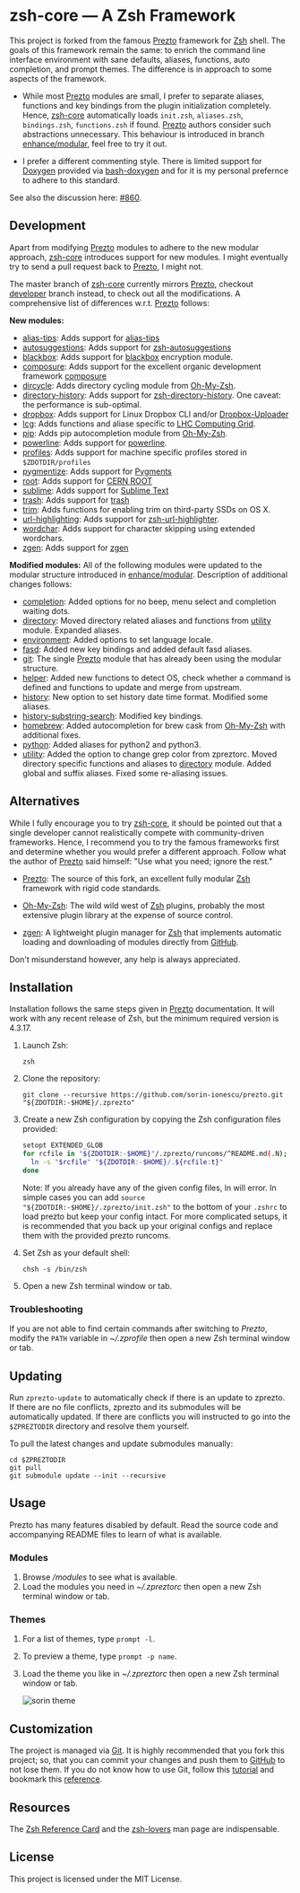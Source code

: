 zsh-core — A Zsh Framework
==========================

This project is forked from the famous [Prezto][2] framework for [Zsh][1] shell.
The goals of this framework remain the same: to enrich the command line interface environment with sane defaults, aliases, functions, auto completion, and prompt themes.
The difference is in approach to some aspects of the framework.

- While most [Prezto][2] modules are small, I prefer to separate aliases, functions and key bindings from the plugin initialization completely. Hence, [zsh-core][5] automatically loads `init.zsh`, `aliases.zsh`, `bindings.zsh`, `functions.zsh` if found. [Prezto][2] authors consider such abstractions unnecessary. This behaviour is introduced in branch [enhance/modular][7], feel free to try it out.

- I prefer a different commenting style. There is limited support for [Doxygen][8] provided via [bash-doxygen][9] and for it is my personal prefernce to adhere to this standard.

See also the discussion here: [#860][5].

Development
-----------
Apart from modifying [Prezto][2] modules to adhere to the new modular approach, [zsh-core][5] introduces support for new modules. I might eventually try to send a pull request back to [Prezto][2], I might not.

The master branch of [zsh-core][5] currently mirrors [Prezto][2], checkout [developer](https://github.com/N4M3Z/zsh-core/tree/developer) branch instead, to check out all the modifications. A comprehensive list of differences w.r.t. [Prezto][2] follows:

**New modules:**
- [alias-tips](https://github.com/N4M3Z/zsh-core/tree/module/alias-tips): Adds support for [alias-tips](https://github.com/djui/alias-tips)
- [autosuggestions](https://github.com/N4M3Z/zsh-core/tree/module/autosuggestions): Adds support for [zsh-autosuggestions](https://github.com/tarruda/zsh-autosuggestions)
- [blackbox](https://github.com/N4M3Z/zsh-core/tree/module/blackbox): Adds support for [blackbox](https://github.com/StackExchange/blackbox) encryption module.
- [composure](https://github.com/N4M3Z/zsh-core/tree/module/composure): Adds support for the excellent organic development framework [composure](https://github.com/erichs/composure)
- [dircycle](https://github.com/N4M3Z/zsh-core/tree/module/dircycle): Adds directory cycling module from [Oh-My-Zsh][3].
- [directory-history](https://github.com/N4M3Z/zsh-core/tree/module/directory-history): Adds support for [zsh-directory-history](https://github.com/tymm/zsh-directory-history). One caveat: the performance is sub-optimal.
- [dropbox](https://github.com/N4M3Z/zsh-core/tree/module/dropbox): Adds support for Linux Dropbox CLI and/or [Dropbox-Uploader](https://github.com/andreafabrizi/Dropbox-Uploader)
- [lcg](https://github.com/N4M3Z/zsh-core/tree/module/lcg): Adds functions and aliase specific to [LHC Computing Grid](http://wlcg.web.cern.ch).
- [pip](https://github.com/N4M3Z/zsh-core/tree/module/pip): Adds pip autocompletion module from [Oh-My-Zsh][3].
- [powerline](https://github.com/N4M3Z/zsh-core/tree/module/powerline): Adds support for [powerline](https://powerline.readthedocs.org/en/master/).
- [profiles](https://github.com/N4M3Z/zsh-core/tree/module/profiles): Adds support for machine specific profiles stored in `$ZDOTDIR/profiles`
- [pygmentize](https://github.com/N4M3Z/zsh-core/tree/module/pygmentize): Adds support for [Pygments](http://pygments.org/docs/cmdline/)
- [root](https://github.com/N4M3Z/zsh-core/tree/module/root): Adds support for [CERN ROOT](https://root.cern.ch)
- [sublime](https://github.com/N4M3Z/zsh-core/tree/module/sublime): Adds support for [Sublime Text](http://www.sublimetext.com)
- [trash](https://github.com/N4M3Z/zsh-core/tree/module/trash): Adds support for [trash](https://github.com/sindresorhus/trash)
- [trim](https://github.com/N4M3Z/zsh-core/tree/module/trim): Adds functions for enabling trim on third-party SSDs on OS X.
- [url-highlighting](https://github.com/N4M3Z/zsh-core/tree/module/url-highlighting): Adds support for [zsh-url-highlighter](https://github.com/ascii-soup/zsh-url-highlighter).
- [wordchar](https://github.com/N4M3Z/zsh-core/tree/module/wordchar): Adds support for character skipping using extended wordchars.
- [zgen](https://github.com/N4M3Z/zsh-core/tree/module/zgen): Adds support for [zgen](https://github.com/tarjoilija/zgen)

**Modified modules:**
All of the following modules were updated to the modular structure introduced in [enhance/modular][7]. Description of additional changes follows:
- [completion](https://github.com/N4M3Z/zsh-core/tree/enhance/completion): Added options for no beep, menu select and completion waiting dots.
- [directory](https://github.com/N4M3Z/zsh-core/tree/enhance/directory): Moved directory related aliases and functions from [utility](https://github.com/N4M3Z/zsh-core/tree/enhance/utility) module. Expanded aliases.
- [environment](https://github.com/N4M3Z/zsh-core/tree/enhance/environment): Added options to set language locale.
- [fasd](https://github.com/N4M3Z/zsh-core/tree/enhance/fasd): Added new key bindings and added default fasd aliases.
- [git](https://github.com/N4M3Z/zsh-core/tree/enhance/git): The single [Prezto][2] module that has already been using the modular structure.
- [helper](https://github.com/N4M3Z/zsh-core/tree/enhance/helper): Added new functions to detect OS, check whether a command is defined and functions to update and merge from upstream.
- [history](https://github.com/N4M3Z/zsh-core/tree/enhance/history): New option to set history date time format. Modified some aliases.
- [history-substring-search](https://github.com/N4M3Z/zsh-core/tree/enhance/history-substring-search): Modified key bindings.
- [homebrew](https://github.com/N4M3Z/zsh-core/tree/enhance/homebrew): Added autocompletion for brew cask from [Oh-My-Zsh][3] with additional fixes.
- [python](https://github.com/N4M3Z/zsh-core/tree/enhance/python): Added aliases for python2 and python3.
- [utility](https://github.com/N4M3Z/zsh-core/tree/enhance/utility): Added the option to change grep color from zpreztorc. Moved directory specific functions and aliases to [directory](https://github.com/N4M3Z/zsh-core/tree/enhance/directory) module. Added global and suffix aliases. Fixed some re-aliasing issues.

Alternatives
------------
While I fully encourage you to try [zsh-core][5], it should be pointed out that a single developer cannot realistically compete with community-driven frameworks. Hence, I recommend you to try the famous frameworks first and determine whether you would prefer a different approach. Follow what the author of [Prezto][2] said himself: "Use what you need; ignore the rest."

- [Prezto][2]: The source of this fork, an excellent fully modular [Zsh][1] framework with rigid code standards.

- [Oh-My-Zsh][3]: The wild wild west of [Zsh][1] plugins, probably the most extensive plugin library at the expense of source control.

- [zgen][4]: A lightweight plugin manager for [Zsh][1] that implements automatic loading and downloading of modules directly from [GitHub][4].

Don't misunderstand however, any help is always appreciated.

Installation
------------

Installation follows the same steps given in [Prezto][2] documentation. It will work with any recent release of Zsh, but the minimum required version is 4.3.17.

  1. Launch Zsh:

     ```console
     zsh
     ```

  2. Clone the repository:

     ```console
     git clone --recursive https://github.com/sorin-ionescu/prezto.git "${ZDOTDIR:-$HOME}/.zprezto"
     ```

  3. Create a new Zsh configuration by copying the Zsh configuration files
     provided:

     ```sh
     setopt EXTENDED_GLOB
     for rcfile in "${ZDOTDIR:-$HOME}"/.zprezto/runcoms/^README.md(.N); do
       ln -s "$rcfile" "${ZDOTDIR:-$HOME}/.${rcfile:t}"
     done
     ```

     Note: If you already have any of the given config files, ln will error. In
     simple cases you can add `source "${ZDOTDIR:-$HOME}/.zprezto/init.zsh"` to
     the bottom of your `.zshrc` to load prezto but keep your config intact. For
     more complicated setups, it is recommended that you back up your original
     configs and replace them with the provided prezto runcoms.

  4. Set Zsh as your default shell:

     ```console
     chsh -s /bin/zsh
     ```

  5. Open a new Zsh terminal window or tab.

### Troubleshooting

If you are not able to find certain commands after switching to *Prezto*,
modify the `PATH` variable in *~/.zprofile* then open a new Zsh terminal
window or tab.

Updating
--------

Run `zprezto-update` to automatically check if there is an update to zprezto.
If there are no file conflicts, zprezto and its submodules will be
automatically updated. If there are conflicts you will instructed to go into
the `$ZPREZTODIR` directory and resolve them yourself.

To pull the latest changes and update submodules manually:

```console
cd $ZPREZTODIR
git pull
git submodule update --init --recursive
```

Usage
-----

Prezto has many features disabled by default. Read the source code and
accompanying README files to learn of what is available.

### Modules

  1. Browse */modules* to see what is available.
  2. Load the modules you need in *~/.zpreztorc* then open a new Zsh terminal
     window or tab.

### Themes

  1. For a list of themes, type `prompt -l`.
  2. To preview a theme, type `prompt -p name`.
  3. Load the theme you like in *~/.zpreztorc* then open a new Zsh terminal
     window or tab.

     ![sorin theme](http://i.imgur.com/nrGV6pg.png)

Customization
-------------

The project is managed via [Git][10]. It is highly recommended that you fork this
project; so, that you can commit your changes and push them to [GitHub][11] to
not lose them. If you do not know how to use Git, follow this [tutorial][12] and
bookmark this [reference][13].

Resources
---------

The [Zsh Reference Card][14] and the [zsh-lovers][15] man page are indispensable.

License
-------

This project is licensed under the MIT License.

[1]: http://www.zsh.org
[2]: https://github.com/sorin-ionescu/prezto
[3]: https://github.com/robbyrussell/oh-my-zsh
[4]: https://github.com/tarjoilija/zgen
[5]: https://github.com/N4M3Z/zsh-core/
[6]: https://github.com/sorin-ionescu/prezto/issues/860
[7]: https://github.com/N4M3Z/zsh-core/tree/enhance/modular
[8]: http://www.stack.nl/~dimitri/doxygen
[9]: https://github.com/Anvil/bash-doxygen
[10]: http://git-scm.com
[11]: https://github.com
[12]: http://gitimmersion.com
[13]: http://gitref.org
[14]: http://www.bash2zsh.com/zsh_refcard/refcard.pdf
[15]: http://grml.org/zsh/zsh-lovers.html
